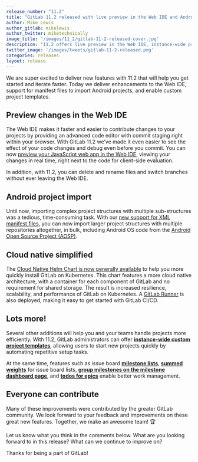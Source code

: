 ```yaml
---
release_number: "11.2"
title: "GitLab 11.2 released with live preview in the Web IDE and Android project import"
author: Mike Lewis
author_gitlab: mikelewis
author_twitter: miketechnically
image_title: '/images/11_2/gitlab-11-2-released-cover.jpg'
description: "11.2 offers live preview in the Web IDE, instance-wide project templates, Android imports, GitLab installs on Kubernetes with GA chart, and more!"
twitter_image: '/images/tweets/gitlab-11-2-released.png'
categories: releases
layout: release
---
```


We are super excited to deliver new features with 11.2 that will help you
get started and iterate faster. Today we deliver enhancements to the Web IDE,
support for manifest files to import Android projects, and enable custom
project templates.

## Preview changes in the Web IDE

The Web IDE makes it faster and easier to contribute changes to your projects
by providing an advanced code editor with commit staging right within your
browser. With GitLab 11.2 we’ve made it even easier to see the effect of
your code changes and debug even before you commit. You can now
[preview your JavaScript web app in the Web IDE](#client-side-evaluation-in-web-ide),
viewing your changes in real time, right next to the code for client-side evaluation.

In addition, with 11.2, you can delete and rename files and switch branches
without ever leaving the Web IDE.

## Android project import

Until now, importing complex project structures with multiple sub-structures
was a tedious, time-consuming task. With our [new support for XML manifest files](#support-for-android-project-import),
you can now import larger project structures with multiple repositories altogether,
in bulk, including Android OS code from the [Android Open Source Project (AOSP)](https://source.android.com).

## Cloud native simplified

The [Cloud Native Helm Chart is now generally available](#cloud-native-gitlab-helm-chart-generally-available)
to help you more quickly install GitLab on Kubernetes. This chart features a
more cloud native architecture, with a container for each component of GitLab
and no requirement for shared storage. The result is increased resilience,
scalability, and performance of GitLab on Kubernetes. A
[GitLab Runner](https://docs.gitlab.com/runner/) is also deployed, making it
easy to get started with GitLab CI/CD.

## Lots more!

Several other additions will help you and your teams handle projects more
efficiently. With 11.2, GitLab administrators can offer
**[instance-wide custom project templates](#custom-project-templates-on-the-instance-level)**,
allowing users to start new projects quickly by automating repetitive setup tasks.

At the same time, features such as issue board
**[milestone lists](#issue-board-milestone-lists)**,
**[summed weights](#summed-weights-in-issue-board-list)**
for issue board lists, **[group milestones on the milestone dashboard page](#group-milestones-on-dashboard-milestones-list-page)**,
and **[todos for epics](#todos-for-epics)** enable
better work management.

## Everyone can contribute

Many of these improvements were contributed by the greater GitLab community.
We look forward to your feedback and improvements on these great new features.
Together, we make an awesome team! 🏆

Let us know what you think in the comments below. What are you looking
forward to in this release? What can we continue to improve on?

Thanks for being a part of GitLab!
